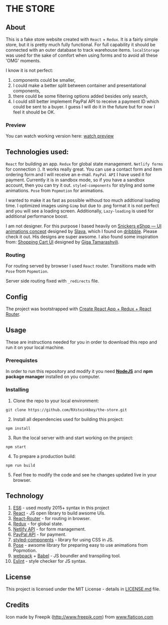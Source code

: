 # THE STORE

## About

This is a fake store website created with `React` + `Redux`. It is a fairly simple store, but it is pretty much fully functional. For full capability it should be connected with an outer database to track warehouse items.
`localStorage` was used for the sake of comfort when using forms and to avoid all these 'OMG' moments.

I know it is not perfect:
1. components could be smaller,
2. I could make a better split between container and presentational components,
3. there could be some filtering options added besides only search,
4. I could still better implement PayPal API to receive a payment ID which could be sent to a buyer. I guess I will do it in the future but for now I feel it should be OK.

### Preview
You can watch working version here:
[watch preview](https://the-store.netlify.com/)

## Technologies used:
`React` for building an app.
`Redux` for global state management. 
`Netlify forms` for connection :). It works really great. You can use a contact form and item ordering form and I will receive an e-mail.
`PayPal API` I have used it for payment. Currently it is in sandbox mode, so if you have a sandbox account, then you can try it out.
`styled-components` for styling and some animations.
`Pose` from `Popmotion` for animations.

I wanted to make it as fast as possible withoud too much addtional loading time. I optimized images using `Gimp` but due to .png format it is not perfect and you will see a loading screen. Additionally, `Lazy-loading` is used for additional performance boost. 

I am not designer. For this purpose I based heavily on [Snickers eShop — UI animations concept](https://dribbble.com/shots/5449304-Snickers-eShop-UI-animations-concept?utm_source=Clipboard_Shot&utm_campaign=VCSlav&utm_content=Snickers%20eShop%20%E2%80%94%20UI%20animations%20concept&utm_medium=Social_Share) designed by [Slava](https://dribbble.com/VCSlav), which I found on [dribbble](https://dribbble.com/). Please check it out. His designs are super awsome. I also found some inspiration from: [Shopping Cart UI](https://dribbble.com/shots/4828084-Shopping-Cart-UI?utm_source=Clipboard_Shot&utm_campaign=Tamarashvili&utm_content=Shopping%20Cart%20UI&utm_medium=Social_Share) designed by [Giga Tamarashvili](https://dribbble.com/Tamarashvili).

### Routing
For routing served by browser I used `React` router. Transitions made with `Pose` from `Popmotion`.

Server side routing fixed with `_redirects` file.

## Config
The project was bootstrapped with [Create React App + Redux + React Router](https://github.com/notrab/create-react-app-redux).

## Usage
These are instructions needed for you in order to download this repo and run it on your local machine.

### Prerequistes
In order to run this repository and modify it you need [**NodeJS**][2] and **npm package manager** installed on you computer. 

### Installing

1. Clone the repo to your local environment:
```
git clone https://github.com/RXstoinkboy/the-store.git
```

2. Install all dependencies used for building this project:
```
npm install
```

3. Run the local server with and start working on the project:
```
npm start
```

4. To prepare a production build:
```
npm run build
```

5. Feel free to modify the code and see he changes updated live in your browser. 

## Technology
1. [ES6][3] - used mostly 2015+ syntax in this project
2. [React][2] - JS open library to build awsome UIs.
3. [React-Router][7] - for routing in browser.
4. [Redux][15] - for global state.
5. [Netlify API][16] - for form management.
6. [PayPal API][17] - for payment.
7. [styled-components][8] - library for using CSS in JS.
8. [Pose][9] - awsome library for preparing easy to use animations from Popmotion.
9.  [webpack][4] + [Babel][5] - JS boundler and transpiling tool.
10. [Eslint][6] - style checker for JS syntax.

## License

This project is licensed under the MIT License - details in [LICENSE.md][1] file.

[1]: https://github.com/RXstoinkboy/rxstoinkboy/blob/master/LICENSE.md
[2]: https://nodejs.org/en/
[3]: https://www.ecma-international.org/default.htm
[4]: https://webpack.js.org/
[5]: https://babeljs.io/
[6]: https://eslint.org/
[7]: https://github.com/ReactTraining/react-router
[8]: https://www.styled-components.com/
[9]: https://popmotion.io/pose/
[15]: https://redux.js.org/
[16]: https://www.netlify.com/
[17]: https://developer.paypal.com/

## Credits

Icon made by Freepik (http://www.freepik.com) from www.flaticon.com 